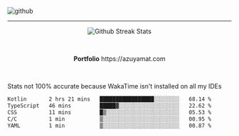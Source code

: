 ![github](https://media.discordapp.net/attachments/881363147364118528/1142610121697021952/background.png?width=1000&height=300)<br>
___
<p align="center">
  <img alt="Github Streak Stats" src="https://streak-stats.demolab.com?user=Azuyamat&theme=transparent&hide_border=true"/>
</p><br>
<p align="center">
      <strong>Portfolio</strong> https://azuyamat.com
</p><br>

Stats not 100% accurate because WakaTime isn't installed on all my IDEs
<!--START_SECTION:waka-->

```txt
Kotlin       2 hrs 21 mins   █████████████████░░░░░░░░   68.14 %
TypeScript   46 mins         █████▓░░░░░░░░░░░░░░░░░░░   22.62 %
CSS          11 mins         █▒░░░░░░░░░░░░░░░░░░░░░░░   05.53 %
C/C          1 min           ▒░░░░░░░░░░░░░░░░░░░░░░░░   00.95 %
YAML         1 min           ▒░░░░░░░░░░░░░░░░░░░░░░░░   00.87 %
```

<!--END_SECTION:waka-->
